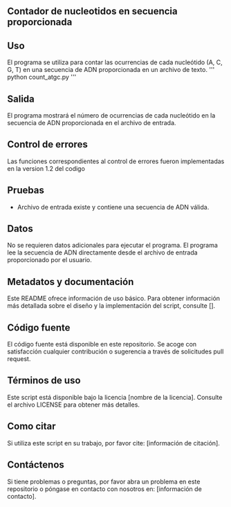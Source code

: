 ## Contador de nucleotidos en secuencia proporcionada 

## Uso

El programa se utiliza para contar las ocurrencias de cada nucleótido (A, C, G, T) en una secuencia de ADN proporcionada en un archivo de texto.
'''
python count_atgc.py <archivo>
'''

## Salida

El programa mostrará el número de ocurrencias de cada nucleótido en la secuencia de ADN proporcionada en el archivo de entrada.

## Control de errores

Las funciones correspondientes al control de errores fueron implementadas en la version 1.2 del codigo

## Pruebas

- Archivo de entrada existe y contiene una secuencia de ADN válida.


## Datos

No se requieren datos adicionales para ejecutar el programa. El programa lee la secuencia de ADN directamente desde el archivo de entrada proporcionado por el usuario.


## Metadatos y documentación

Este README ofrece información de uso básico. Para obtener información más detallada sobre el diseño y la implementación del script, consulte [].


## Código fuente

El código fuente está disponible en este repositorio. Se acoge con satisfacción cualquier contribución o sugerencia a través de solicitudes pull request.

## Términos de uso

Este script está disponible bajo la licencia [nombre de la licencia]. Consulte el archivo LICENSE para obtener más detalles.

## Como citar

Si utiliza este script en su trabajo, por favor cite: [información de citación].

## Contáctenos

Si tiene problemas o preguntas, por favor abra un problema en este repositorio o póngase en contacto con nosotros en: [información de contacto].
